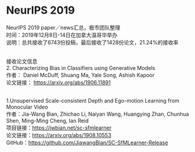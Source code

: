 # NeurIPS 2019
NeurIPS 2019 paper／news汇总，极市团队整理<br>
时间：2019年12月8日-14日在加拿大温哥华举办<br>
说明：总共接收了6743份投稿，最后接收了1428份论文，21.24%的接收率<br><br>

接收论文信息<br>
2. Characterizing Bias in Classifiers using Generative Models<br> 
作者： Daniel McDuff, Shuang Ma, Yale Song, Ashish Kapoor<br>
论文链接： https://arxiv.org/abs/1906.11891 <br><br>

1.Unsupervised Scale-consistent Depth and Ego-motion Learning from Monocular Video<br>
作者：Jia-Wang Bian, Zhichao Li, Naiyan Wang, Huangying Zhan, Chunhua Shen, Ming-Ming Cheng, Ian Reid<br>
项目链接：https://jwbian.net/sc-sfmlearner<br>
论文链接：https://arxiv.org/abs/1908.10553<br>
GitHub：https://github.com/JiawangBian/SC-SfMLearner-Release<br>


